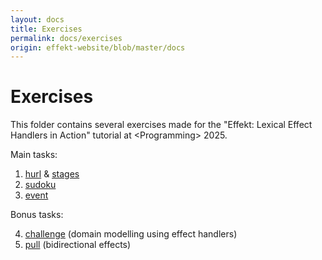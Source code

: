 ```yaml
---
layout: docs
title: Exercises
permalink: docs/exercises
origin: effekt-website/blob/master/docs
---
```


# Exercises

This folder contains several exercises made for the "Effekt: Lexical Effect Handlers in Action" tutorial at &lt;Programming&gt; 2025.

Main tasks:

1. [hurl](/docs/exercises/hurl) & [stages](/docs/exercises/stages)
2. [sudoku](/docs/exercises/sudoku)
3. [event](/docs/exercises/event)

Bonus tasks:

4. [challenge](/docs/exercises/challenge) (domain modelling using effect handlers)
5. [pull](/docs/exercises/pull) (bidirectional effects)
